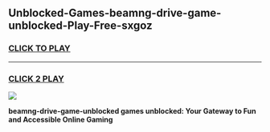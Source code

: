 
## Unblocked-Games-beamng-drive-game-unblocked-Play-Free-sxgoz
<h3>
<a href="https://premium76.site?title=beamng-drive-game-unblocked&ref=15A">CLICK TO PLAY</a></h3>
<hr>

<h3>
<a href="https://premium76.site?title=beamng-drive-game-unblocked&ref=15A">CLICK 2 PLAY</a>
  
</h3>

<a href="https://premium76.site?title=beamng-drive-game-unblocked&ref=15A"><img src="https://clearcache.store/games.png"></a>


**beamng-drive-game-unblocked games unblocked: Your Gateway to Fun and Accessible Online Gaming**
